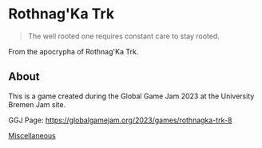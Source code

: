 # Rothnag'Ka Trk

> The well rooted one requires constant care to stay rooted.

From the apocrypha of Rothnag'Ka Trk.


## About

This is a game created during the Global Game Jam 2023 at the University Bremen Jam site.

GGJ Page: https://globalgamejam.org/2023/games/rothnagka-trk-8

[Miscellaneous](Concept)
